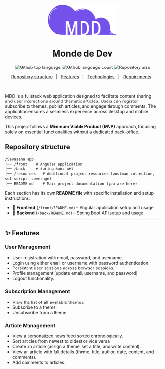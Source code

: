 <div align="center"> 
  <img src="./assets/mdd_logo.png" alt="Monde de Dev" height="100px" />
</div>

<h1 align="center">Monde de Dev</h1>

<p align="center">
  <img alt="Github top language" src="https://img.shields.io/github/languages/top/NDRBAX/MDD?color=56BEB8">
  <img alt="Github language count" src="https://img.shields.io/github/languages/count/NDRBAX/MDD?color=56BEB8">
  <img alt="Repository size" src="https://img.shields.io/github/repo-size/NDRBAX/MDD?color=56BEB8">
</p>

<p align="center">
  <a href="#repository-structure">Repository structure</a> &#xa0; | &#xa0;
  <a href="#features">Features</a> &#xa0; | &#xa0;
  <a href="#technologies">Technologies</a> &#xa0; | &#xa0;
  <a href="#requirements">Requirements</a> &#xa0;
</p>

<br>

MDD is a fullstack web application designed to facilitate content sharing and user interactions around thematic articles. Users can register, subscribe to themes, publish articles, and engage through comments. The application ensures a seamless experience across desktop and mobile devices.

This project follows a **Minimum Viable Product (MVP)** approach, focusing solely on essential functionalities without a dedicated back-office.


## Repository structure

```
/Savasana app
│── /front    # Angular application
│── /back     # Spring Boot API
│── /resources   # Additional project resources (postman collection, sql script, coverage)
│── README.md    # Main project documentation (you are here)
```

Each section has its own **README file** with specific installation and setup instructions:  

- 📄 **Frontend** (`/front/README.md`) – Angular application setup and usage  
- 📄 **Backend** (`/back/README.md`) – Spring Boot API setup and usage  

---

## ✨ Features

### **User Management**
- User registration with email, password, and username.
- Login using either email or username with password authentication.
- Persistent user sessions across browser sessions.
- Profile management (update email, username, and password).
- Logout functionality.

### **Subscription Management**
- View the list of all available themes.
- Subscribe to a theme.
- Unsubscribe from a theme.

### **Article Management**
- View a personalized news feed sorted chronologically.
- Sort articles from newest to oldest or vice versa.
- Create an article (assign a theme, set a title, and write content).
- View an article with full details (theme, title, author, date, content, and comments).
- Add comments to articles.
